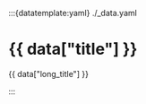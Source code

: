 :::{datatemplate:yaml} ./_data.yaml

{{ data["title"] }}
===================

{{ data["long_title"] }}

::: <!-- datatemplate:yaml -->
